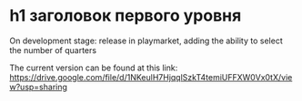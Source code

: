 h1 заголовок первого уровня
=====================


On development stage: release in playmarket, adding the ability to select the number of quarters

The current version can be found at this link: https://drive.google.com/file/d/1NKeulH7HjqqlSzkT4temiUFFXW0Vx0tX/view?usp=sharing
